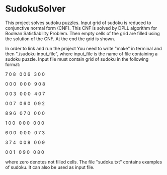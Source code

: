 # SudokuSolver
This project solves sudoku puzzles. Input grid of sudoku is reduced to conjunctive normal form (CNF). This CNF is solved by DPLL algorithm for Boolean Satisfiability Problem. Then empty cells of the grid are filled using the solution of the CNF. At the end the grid is shown.

In order to link and run the project You need to write "make" in terminal and then "./sudoku input_file", where input_file is the name of file containing a sudoku puzzle. Input file must contain grid of sudoku in the following format: 


7 0 8 &nbsp; 0 0 6 &nbsp; 3 0 0 

0 0 0 &nbsp; 0 0 0 &nbsp; 9 0 8

0 0 3 &nbsp; 0 0 0 &nbsp; 4 0 7

0 0 7 &nbsp; 0 6 0 &nbsp; 0 9 2

8 9 6 &nbsp; 0 7 0 &nbsp; 0 0 0

1 0 0 &nbsp; 0 0 0 &nbsp; 0 0 0

6 0 0 &nbsp; 0 0 0 &nbsp; 0 7 3

3 7 4 &nbsp; 0 0 8 &nbsp; 0 0 9

0 0 1 &nbsp; 0 9 0 &nbsp; 0 8 0

where zero denotes not filled cells. The file "sudoku.txt" contains examples of sudoku. It can also be used as input file.
